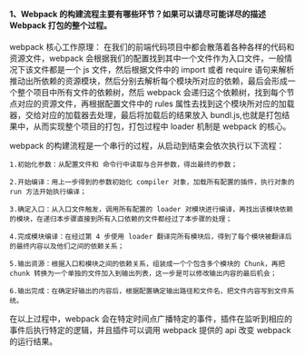 #### 1、Webpack 的构建流程主要有哪些环节？如果可以请尽可能详尽的描述 Webpack 打包的整个过程。

webpack 核心工作原理：
在我们的前端代码项目中都会散落着各种各样的代码和资源文件，webpack 会根据我们的配置找到其中一个文件作为入口文件，一般情况下该文件都是一个 js 文件，然后根据文件中的 import 或者 require 语句来解析推动出所依赖的资源模块，然后分别去解析每个模块所对应的依赖，最后会形成一个整个项目中所有文件的依赖树，然后 webpack 会递归这个依赖树，找到每个节点对应的资源文件，再根据配置文件中的 rules 属性去找到这个模块所对应的加载器，交给对应的加载器去处理，最后将加载后的结果放入 bundl.js,也就是打包结果中，从而实现整个项目的打包，打包过程中 loader 机制是 webpack 的核心。

webpack 的构建流程是一个串行的过程，从启动到结束会依次执行以下流程：

    1.初始化参数：从配置文件和 命令行中读取与合并参数，得出最终的参数；

    2.开始编译：用上一步得到的参数初始化 compiler 对象，加载所有配置的插件，执行对象的 run 方法开始执行编译；

    3.确定入口：从入口文件触发，调用所有配置的 loader 对模块进行编译，再找出该模块依赖的模块，在递归本步骤直接到所有入口依赖的文件都经过了本步骤的处理；

    4.完成模块编译：在经过第 4 步使用 loader 翻译完所有模块后，得到了每个模块被翻译后的最终内容以及他们之间的依赖关系；

    5.输出资源：根据入口和模块之间的依赖关系，组装成一个个包含多个模块的 Chunk，再把 chunk 转换为一个单独的文件加入到输出列表，这一步是可以修改输出内容的最后机会；

    6.输出完成：在确定好输出的内容后，根据配置确定输出路径和文件名，把文件内容写到文件系统。

在以上过程中，webpack 会在特定时间点广播特定的事件，插件在监听到相应的事件后执行特定的逻辑，并且插件可以调用 webpack 提供的 api 改变 webpack 的运行结果。
